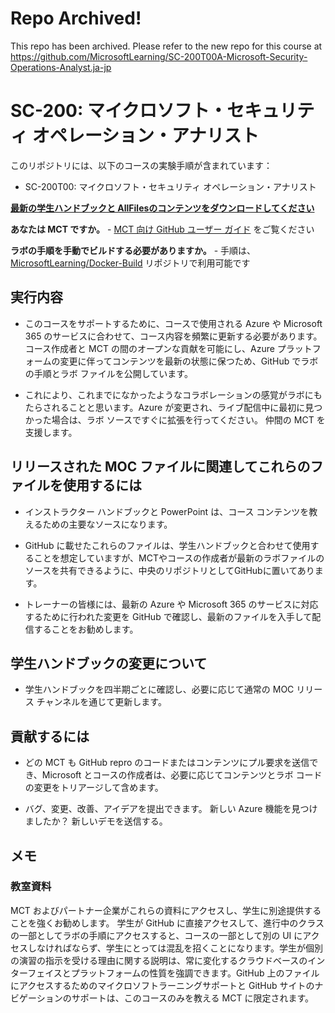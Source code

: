 # Repo Archived!
This repo has been archived. Please refer to the new repo for this course at https://github.com/MicrosoftLearning/SC-200T00A-Microsoft-Security-Operations-Analyst.ja-jp

# SC-200: マイクロソフト・セキュリティ オペレーション・アナリスト

このリポジトリには、以下のコースの実験手順が含まれています：

- SC-200T00: マイクロソフト・セキュリティ オペレーション・アナリスト
 

**[最新の学生ハンドブックと AllFilesのコンテンツをダウンロードしてください](../../releases/latest)**

**あなたは MCT ですか。** - [MCT 向け GitHub ユーザー ガイド](https://microsoftlearning.github.io/MCT-User-Guide-JA/) をご覧ください

**ラボの手順を手動でビルドする必要がありますか。** - 手順は、[MicrosoftLearning/Docker-Build](https://github.com/MicrosoftLearning/Docker-Build) リポジトリで利用可能です

## 実行内容

- このコースをサポートするために、コースで使用される Azure や Microsoft 365 のサービスに合わせて、コース内容を頻繁に更新する必要があります。  コース作成者と MCT の間のオープンな貢献を可能にし、Azure プラットフォームの変更に伴ってコンテンツを最新の状態に保つため、GitHub でラボの手順とラボ ファイルを公開しています。

- これにより、これまでになかったようなコラボレーションの感覚がラボにもたらされることと思います。Azure が変更され、ライブ配信中に最初に見つかった場合は、ラボ ソースですぐに拡張を行ってください。  仲間の MCT を支援します。

## リリースされた MOC ファイルに関連してこれらのファイルを使用するには

- インストラクター ハンドブックと PowerPoint は、コース コンテンツを教えるための主要なソースになります。

- GitHub に載せたこれらのファイルは、学生ハンドブックと合わせて使用することを想定していますが、MCTやコースの作成者が最新のラボファイルのソースを共有できるように、中央のリポジトリとしてGitHubに置いてあります。

- トレーナーの皆様には、最新の Azure や Microsoft 365 のサービスに対応するために行われた変更を GitHub で確認し、最新のファイルを入手して配信することをお勧めします。

## 学生ハンドブックの変更について

- 学生ハンドブックを四半期ごとに確認し、必要に応じて通常の MOC リリース チャンネルを通じて更新します。

## 貢献するには

- どの MCT も GitHub repro のコードまたはコンテンツにプル要求を送信でき、Microsoft とコースの作成者は、必要に応じてコンテンツとラボ コードの変更をトリアージして含めます。

- バグ、変更、改善、アイデアを提出できます。  新しい Azure 機能を見つけましたか？  新しいデモを送信する。

## メモ

### 教室資料

MCT およびパートナー企業がこれらの資料にアクセスし、学生に別途提供することを強くお勧めします。  学生が GitHub に直接アクセスして、進行中のクラスの一部としてラボの手順にアクセスすると、コースの一部として別の UI にアクセスしなければならず、学生にとっては混乱を招くことになります。学生が個別の演習の指示を受ける理由に関する説明は、常に変化するクラウドベースのインターフェイスとプラットフォームの性質を強調できます。GitHub 上のファイルにアクセスするためのマイクロソフトラーニングサポートと GitHub サイトのナビゲーションのサポートは、このコースのみを教える MCT に限定されます。
